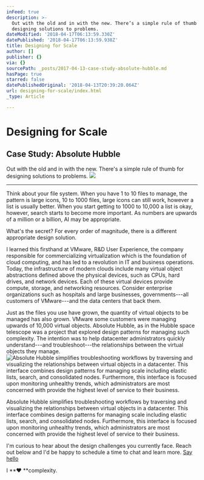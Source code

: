 ```yaml
---
inFeed: true
description: >-
  Out with the old and in with the new. There’s a simple rule of thumb for
  designing solutions to problems.
dateModified: '2018-04-17T06:13:59.330Z'
datePublished: '2018-04-17T06:13:59.938Z'
title: Designing for Scale
author: []
publisher: {}
via: {}
sourcePath: _posts/2017-04-13-case-study-absolute-hubble.md
hasPage: true
starred: false
datePublishedOriginal: '2018-04-13T20:39:20.064Z'
url: designing-for-scale/index.html
_type: Article

---
```

# Designing for Scale

## Case Study: Absolute Hubble

Out with the old and in with the new. There's a simple rule of thumb for designing solutions to problems.
![](https://the-grid-user-content.s3-us-west-2.amazonaws.com/3d4b14a3-9fc6-49b1-8b90-2b76f260cca5.jpg)

---

Think about your file system. When you have 1 to 10 files to manage, the pattern is large icons, 10 to 1000 files, large icons can still work, however a list is usually better. When you start getting to 1000 to 10,000 a list is okay, however, search starts to become more important. As numbers are upwards of a million or a billion, AI may be appropriate.

What's the secret? For every order of magnitude, there is a different appropriate design solution.

I learned this firsthand at VMware, R&D User Experience, the company responsible for commercializing virtualization which is the foundation of cloud computing, and has led to a revolution in IT and business operations. Today, the infrastructure of modern clouds include many virtual object abstractions defined above the physical devices, such as CPUs, hard drives, and network devices. Each of these virtual devices provide compute, storage, and networking resources. Consider enterprise organizations such as hospitals and large businesses, governments---all customers of VMware---and the data centers that back them.

Just as the files you use have grown, the quantity of virtual objects to be managed has also grown. VMware some customers were managing upwards of 10,000 virtual objects. Absolute Hubble, as in the Hubble space telescope was a project that explored design patterns for managing such complexity. The intention was to help datacenter administrators quickly understand---and troubleshoot---the relationships between the virtual objects they manage.
![Absolute Hubble simplifies troubleshooting workflows by traversing and visualizing the relationships between virtual objects in a datacenter. This interface combines design patterns for managing scale including elastic lists, search, and consolidated nodes. Furthermore, this interface is focused upon monitoring unhealthy trends, which administrators are most concerned with provide the highest level of service to their business. ](https://the-grid-user-content.s3-us-west-2.amazonaws.com/caca9843-cc94-4aa7-977e-74bc76505e0e.jpg)

Absolute Hubble simplifies troubleshooting workflows by traversing and visualizing the relationships between virtual objects in a datacenter. This interface combines design patterns for managing scale including elastic lists, search, and consolidated nodes. Furthermore, this interface is focused upon monitoring unhealthy trends, which administrators are most concerned with provide the highest level of service to their business. 

I'm curious to hear about the design challenges you currently face. Reach out below and I'd be happy to schedule a time to chat and learn more.
[Say hello][0]

I **♥ **complexity.

[0]: http://tiny.cc/hello-daniel